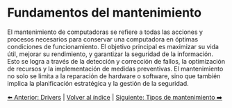 # Fundamentos del mantenimiento

El mantenimiento de computadoras se refiere a todas las acciones y procesos necesarios para conservar una computadora en óptimas condiciones de funcionamiento. El objetivo principal es maximizar su vida útil, mejorar su rendimiento, y garantizar la seguridad de la información. Esto se logra a través de la detección y corrección de fallos, la optimización de recursos y la implementación de medidas preventivas. El mantenimiento no solo se limita a la reparación de hardware o software, sino que también implica la planificación estratégica y la gestión de la seguridad.


[⬅️ Anterior: Drivers](../Unidad1-OrganizacionDeComputadoras/Drivers.md) | [Volver al índice](../TablaDeContenidos.md) | [Siguiente: Tipos de mantenimiento ➡️](TiposDeMantenimiento.md)